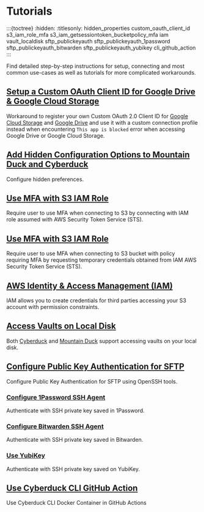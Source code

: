 Tutorials
====

:::{toctree}
:hidden:
:titlesonly:
hidden_properties
custom_oauth_client_id
s3_iam_role_mfa
s3_iam_getsessiontoken_bucketpolicy_mfa
iam
vault_localdisk
sftp_publickeyauth
sftp_publickeyauth_1password
sftp_publickeyauth_bitwarden
sftp_publickeyauth_yubikey
cli_github_action
:::

Find detailed step-by-step instructions for setup, connecting and most common use-cases as well as tutorials for more complicated workarounds.

## [Setup a Custom OAuth Client ID for Google Drive & Google Cloud Storage](custom_oauth_client_id.md)
Workaround to register your own Custom OAuth 2.0 Client ID for [Google Cloud Storage](../protocols/googlecloudstorage.md) and [Google Drive](../protocols/googledrive.md) and use it with a custom connection profile instead when encountering `This app is blocked` error when accessing Google Drive or Google Cloud Storage.

## [Add Hidden Configuration Options to Mountain Duck and Cyberduck](hidden_properties.md)
Configure hidden preferences.

## [Use MFA with S3 IAM Role](s3_iam_role_mfa.md)
Require user to use MFA when connecting to S3 by connecting with IAM role assumed with AWS Security Token Service (STS).

## [Use MFA with S3 IAM Role](s3_iam_role_mfa.md)
Require user to use MFA when connecting to S3 bucket with policy requiring MFA by requesting temporary credentials obtained from IAM AWS Security Token Service (STS).

## [AWS Identity & Access Management (IAM)](iam.md)
IAM allows you to create credentials for third parties accessing your S3 account with permission constraints.

## [Access Vaults on Local Disk](vault_localdisk.md)
Both [Cyberduck](../cyberduck/index.md) and [Mountain Duck](../mountainduck/index.md) support accessing vaults on your local disk.

## [Configure Public Key Authentication for SFTP](sftp_publickeyauth.md)
Configure Public Key Authentication for SFTP using OpenSSH tools.

### [Configure 1Password SSH Agent](sftp_publickeyauth_1password.md)
Authenticate with SSH private key saved in 1Password.

### [Configure Bitwarden SSH Agent](sftp_publickeyauth_bitwarden.md)
Authenticate with SSH private key saved in Bitwarden.

### [Use YubiKey](sftp_publickeyauth_yubikey.md)
Authenticate with SSH private key saved on YubiKey.

## [Use Cyberduck CLI GitHub Action](cli_github_action.md)
Use Cyberduck CLI Docker Container in GitHub Actions